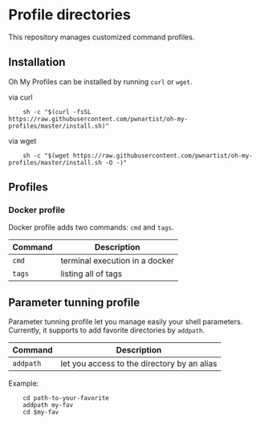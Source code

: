 # Profile directories

This repository manages customized command profiles.

## Installation
Oh My Profiles can be installed by running `curl` or `wget`.

via curl

``` shell
    sh -c "$(curl -fsSL https://raw.githubusercontent.com/pwnartist/oh-my-profiles/master/install.sh)"
```

via wget

``` shell
    sh -c "$(wget https://raw.githubusercontent.com/pwnartist/oh-my-profiles/master/install.sh -O -)"
```

## Profiles


### Docker profile

Docker profile adds two commands: `cmd` and `tags`.


| Command | Description                    |
|---------|--------------------------------|
| `cmd`   | terminal execution in a docker |
| `tags`  | listing all of tags            | 

## Parameter tunning profile

Parameter tunning profile let you manage easily your shell parameters. 
Currently, it supports to add favorite directories by `addpath`.

| Command | Description                    |
|---------|--------------------------------|
| `addpath`   | let you access to the directory by an alias |

Example:

``` shell
    cd path-to-your-favorite
    addpath my-fav
    cd $my-fav
```
